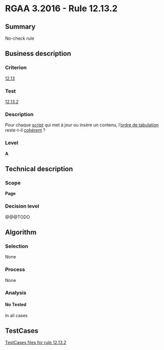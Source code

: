 # RGAA 3.2016 - Rule 12.13.2

## Summary
No-check rule


## Business description

### Criterion
[12.13](http://references.modernisation.gouv.fr/rgaa-accessibilite/2016/criteres.html#crit-12-13)

### Test
[12.13.2](http://references.modernisation.gouv.fr/rgaa-accessibilite/2016/criteres.html#test-12-13-2)

### Description
<div lang="fr">Pour chaque <a href="http://references.modernisation.gouv.fr/rgaa-accessibilite/glossaire.html#script">script</a> qui met &#xE0; jour ou ins&#xE8;re un contenu, l&#x2019;<a href="http://references.modernisation.gouv.fr/rgaa-accessibilite/glossaire.html#ordre-de-tabulation">ordre de tabulation</a> reste-t-il <a href="http://references.modernisation.gouv.fr/rgaa-accessibilite/glossaire.html#comprhensible-ordre-de-lecture">coh&#xE9;rent</a>&nbsp;?</div>

### Level
**A**


## Technical description

### Scope
**Page**

### Decision level
@@@TODO


## Algorithm

### Selection
None

### Process
None

### Analysis

#### No Tested
In all cases


##  TestCases

[TestCases files for rule 12.13.2](https://github.com/Asqatasun/Asqatasun/tree/develop/rules/rules-rgaa3.2016/src/test/resources/testcases/rgaa32016/Rgaa32016Rule121302/)


